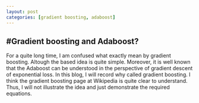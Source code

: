 ```yaml
---
layout: post
categories: [gradient boosting, adaboost]
---
```


#Gradient boosting and Adaboost?
---

For a quite long time, I am confused what exactly mean by gradient boosting. Altough the based idea is quite simple. Moreover, it is well known that the Adaboost can be understood in the perspective of gradient descent of exponential loss. In this blog, I will record why called gradient boosting. I think the gradient boosting page at Wikipedia is quite clear to understand. Thus, I will not illustrate the idea and just demonstrate the required equations.
